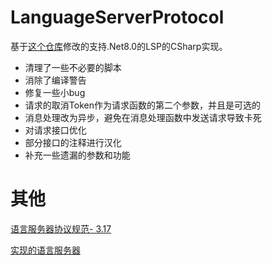 # LanguageServerProtocol
基于[这个仓库](https://github.com/matarillo/LanguageServerProtocol)修改的支持.Net8.0的LSP的CSharp实现。

* 清理了一些不必要的脚本
* 消除了编译警告
* 修复一些小bug
* 请求的取消Token作为请求函数的第二个参数，并且是可选的
* 消息处理改为异步，避免在消息处理函数中发送请求导致卡死
* 对请求接口优化
* 部分接口的注释进行汉化
* 补充一些遗漏的参数和功能

# 其他
[语言服务器协议规范- 3.17](https://microsoft.github.io/language-server-protocol/specifications/lsp/3.17/specification)

[实现的语言服务器](https://microsoft.github.io/language-server-protocol/implementors/servers/)